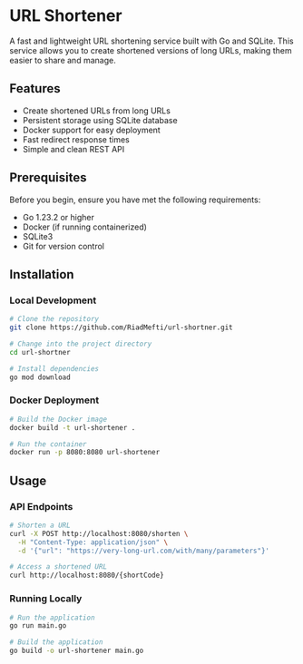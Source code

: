 # URL Shortener

A fast and lightweight URL shortening service built with Go and SQLite. This service allows you to create shortened versions of long URLs, making them easier to share and manage.

## Features

- Create shortened URLs from long URLs
- Persistent storage using SQLite database
- Docker support for easy deployment
- Fast redirect response times
- Simple and clean REST API

## Prerequisites

Before you begin, ensure you have met the following requirements:
* Go 1.23.2 or higher
* Docker (if running containerized)
* SQLite3
* Git for version control

## Installation

### Local Development
```bash
# Clone the repository
git clone https://github.com/RiadMefti/url-shortner.git

# Change into the project directory
cd url-shortner

# Install dependencies
go mod download
```

### Docker Deployment
```bash
# Build the Docker image
docker build -t url-shortener .

# Run the container
docker run -p 8080:8080 url-shortener
```

## Usage

### API Endpoints

```bash
# Shorten a URL
curl -X POST http://localhost:8080/shorten \
  -H "Content-Type: application/json" \
  -d '{"url": "https://very-long-url.com/with/many/parameters"}'

# Access a shortened URL
curl http://localhost:8080/{shortCode}
```

### Running Locally
```bash
# Run the application
go run main.go

# Build the application
go build -o url-shortener main.go
```
